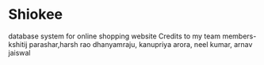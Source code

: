 # Shiokee
database system for online shopping website
Credits to my team members- kshitij parashar,harsh rao dhanyamraju, kanupriya arora, neel kumar, arnav jaiswal
